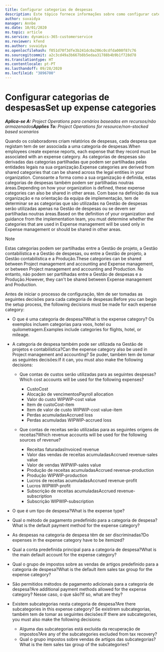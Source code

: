 ```yaml
---
title: Configurar categorias de despesas
description: Este tópico fornece informações sobre como configurar categorias de despesas e categorias partilhadas para relatórios de despesas.
author: suvaidya
manager: Annbe
ms.date: 10/01/2020
ms.topic: article
ms.service: dynamics-365-customerservice
ms.reviewer: kfend
ms.author: suvaidya
ms.openlocfilehash: f051d70f3dfe3b241dc0a206c0cdfda000f87c76
ms.sourcegitcommit: a2c3cd49a3b667b8b5edaa31788b4b9b1f728d78
ms.translationtype: HT
ms.contentlocale: pt-PT
ms.lasthandoff: 09/28/2020
ms.locfileid: "3896700"
---
```

# <a name="set-up-expense-categories"></a><span data-ttu-id="d9c88-103">Configurar categorias de despesas</span><span class="sxs-lookup"><span data-stu-id="d9c88-103">Set up expense categories</span></span>

<span data-ttu-id="d9c88-104">_**Aplica-se A:** Project Operations para cenários baseados em recursos/não armazenados_</span><span class="sxs-lookup"><span data-stu-id="d9c88-104">_**Applies To:** Project Operations for resource/non-stocked based scenarios_</span></span>

<span data-ttu-id="d9c88-105">Quando os colaboradores criam relatórios de despesas, cada despesa que registam tem de ser associada a uma categoria de despesas.</span><span class="sxs-lookup"><span data-stu-id="d9c88-105">When employees create expense reports, each expense that they record must be associated with an expense category.</span></span> <span data-ttu-id="d9c88-106">As categorias de despesas são derivadas das categorias partilhadas que podem ser partilhadas pelas entidades legais na sua organização.</span><span class="sxs-lookup"><span data-stu-id="d9c88-106">Expense categories are derived from shared categories that can be shared across the legal entities in your organization.</span></span> <span data-ttu-id="d9c88-107">Consoante a forma como a sua organização é definida, estas categorias de despesas também podem ser partilhadas noutras áreas.</span><span class="sxs-lookup"><span data-stu-id="d9c88-107">Depending on how your organization is defined, these expense categories can also be shared in other areas.</span></span> <span data-ttu-id="d9c88-108">Com base na definição da sua organização e na orientação da equipa de implementação, tem de determinar se as categorias que são utilizadas na Gestão de despesas serão utilizadas apenas na Gestão de despesas ou se devem ser partilhadas noutras áreas.</span><span class="sxs-lookup"><span data-stu-id="d9c88-108">Based on the definition of your organization and guidance from the implementation team, you must determine whether the categories that are used in Expense management will be used only in Expense management or should be shared in other areas.</span></span>

> [!NOTE]
> <span data-ttu-id="d9c88-109">Estas categorias podem ser partilhadas entre a Gestão de projeto, a Gestão contabilística e a Gestão de despesas, ou entre a Gestão de projeto, a Gestão contabilística e a Produção.</span><span class="sxs-lookup"><span data-stu-id="d9c88-109">These categories can be shared between Project management and accounting and Expense management, or between Project management and accounting and Production.</span></span> <span data-ttu-id="d9c88-110">No entanto, não podem ser partilhadas entre a Gestão de despesas e a Produção.</span><span class="sxs-lookup"><span data-stu-id="d9c88-110">However, they can't be shared between Expense management and Production.</span></span>

<span data-ttu-id="d9c88-111">Antes de iniciar o processo de configuração, têm de ser tomadas as seguintes decisões para cada categoria de despesas:</span><span class="sxs-lookup"><span data-stu-id="d9c88-111">Before you can begin the setup process, the following decisions must be made for each expense category:</span></span>

- <span data-ttu-id="d9c88-112">O que é uma categoria de despesa?</span><span class="sxs-lookup"><span data-stu-id="d9c88-112">What is the expense category?</span></span> <span data-ttu-id="d9c88-113">Os exemplos incluem categorias para voos, hotel ou quilometragem.</span><span class="sxs-lookup"><span data-stu-id="d9c88-113">Examples include categories for flights, hotel, or mileage.</span></span>
- <span data-ttu-id="d9c88-114">A categoria de despesa também pode ser utilizada na Gestão de projetos e contabilística?</span><span class="sxs-lookup"><span data-stu-id="d9c88-114">Can the expense category also be used in Project management and accounting?</span></span> <span data-ttu-id="d9c88-115">Se puder, também tem de tomar as seguintes decisões:</span><span class="sxs-lookup"><span data-stu-id="d9c88-115">If it can, you must also make the following decisions:</span></span>

    - <span data-ttu-id="d9c88-116">Que contas de custos serão utilizadas para as seguintes despesas?</span><span class="sxs-lookup"><span data-stu-id="d9c88-116">Which cost accounts will be used for the following expenses?</span></span>

        - <span data-ttu-id="d9c88-117">Custo</span><span class="sxs-lookup"><span data-stu-id="d9c88-117">Cost</span></span>
        - <span data-ttu-id="d9c88-118">Alocação de vencimentos</span><span class="sxs-lookup"><span data-stu-id="d9c88-118">Payroll allocation</span></span>
        - <span data-ttu-id="d9c88-119">Valor do custo WIP</span><span class="sxs-lookup"><span data-stu-id="d9c88-119">WIP-cost value</span></span>
        - <span data-ttu-id="d9c88-120">Item de custo</span><span class="sxs-lookup"><span data-stu-id="d9c88-120">Cost-item</span></span>
        - <span data-ttu-id="d9c88-121">Item de valor de custo WIP</span><span class="sxs-lookup"><span data-stu-id="d9c88-121">WIP-cost value-item</span></span>
        - <span data-ttu-id="d9c88-122">Perdas acumuladas</span><span class="sxs-lookup"><span data-stu-id="d9c88-122">Accrued loss</span></span>
        - <span data-ttu-id="d9c88-123">Perdas acumuladas WIP</span><span class="sxs-lookup"><span data-stu-id="d9c88-123">WIP-accrued loss</span></span>

    - <span data-ttu-id="d9c88-124">Que contas de receitas serão utilizadas para as seguintes origens de receitas?</span><span class="sxs-lookup"><span data-stu-id="d9c88-124">Which revenue accounts will be used for the following sources of revenue?</span></span>

        - <span data-ttu-id="d9c88-125">Receitas faturadas</span><span class="sxs-lookup"><span data-stu-id="d9c88-125">Invoiced revenue</span></span>
        - <span data-ttu-id="d9c88-126">Valor das vendas de receitas acumuladas</span><span class="sxs-lookup"><span data-stu-id="d9c88-126">Accrued revenue-sales value</span></span>
        - <span data-ttu-id="d9c88-127">Valor de vendas WIP</span><span class="sxs-lookup"><span data-stu-id="d9c88-127">WIP-sales value</span></span>
        - <span data-ttu-id="d9c88-128">Produção de receitas acumuladas</span><span class="sxs-lookup"><span data-stu-id="d9c88-128">Accrued revenue-production</span></span>
        - <span data-ttu-id="d9c88-129">Produção WIP</span><span class="sxs-lookup"><span data-stu-id="d9c88-129">WIP-production</span></span>
        - <span data-ttu-id="d9c88-130">Lucros de receitas acumuladas</span><span class="sxs-lookup"><span data-stu-id="d9c88-130">Accrued revenue-profit</span></span>
        - <span data-ttu-id="d9c88-131">Lucros WIP</span><span class="sxs-lookup"><span data-stu-id="d9c88-131">WIP-profit</span></span>
        - <span data-ttu-id="d9c88-132">Subscrição de receitas acumuladas</span><span class="sxs-lookup"><span data-stu-id="d9c88-132">Accrued revenue-subscription</span></span>
        - <span data-ttu-id="d9c88-133">Subscrição WIP</span><span class="sxs-lookup"><span data-stu-id="d9c88-133">WIP-subscription</span></span>

- <span data-ttu-id="d9c88-134">O que é um tipo de despesa?</span><span class="sxs-lookup"><span data-stu-id="d9c88-134">What is the expense type?</span></span>
- <span data-ttu-id="d9c88-135">Qual o método de pagamento predefinido para a categoria de despesa?</span><span class="sxs-lookup"><span data-stu-id="d9c88-135">What is the default payment method for the expense category?</span></span>
- <span data-ttu-id="d9c88-136">As despesas na categoria de despesa têm de ser discriminadas?</span><span class="sxs-lookup"><span data-stu-id="d9c88-136">Do expenses in the expense category have to be itemized?</span></span>
- <span data-ttu-id="d9c88-137">Qual a conta predefinida principal para a categoria de despesa?</span><span class="sxs-lookup"><span data-stu-id="d9c88-137">What is the main default account for the expense category?</span></span>
- <span data-ttu-id="d9c88-138">Qual o grupo de impostos sobre as vendas de artigos predefinido para a categoria de despesa?</span><span class="sxs-lookup"><span data-stu-id="d9c88-138">What is the default item sales tax group for the expense category?</span></span>
- <span data-ttu-id="d9c88-139">São permitidos métodos de pagamento adicionais para a categoria de despesa?</span><span class="sxs-lookup"><span data-stu-id="d9c88-139">Are additional payment methods allowed for the expense category?</span></span> <span data-ttu-id="d9c88-140">Nesse caso, o que são?</span><span class="sxs-lookup"><span data-stu-id="d9c88-140">If so, what are they?</span></span>
- <span data-ttu-id="d9c88-141">Existem subcategorias nesta categoria de despesa?</span><span class="sxs-lookup"><span data-stu-id="d9c88-141">Are there subcategories in this expense category?</span></span> <span data-ttu-id="d9c88-142">Se existirem subcategorias, também tem de tomar as seguintes decisões:</span><span class="sxs-lookup"><span data-stu-id="d9c88-142">If there are subcategories, you must also make the following decisions:</span></span>

    - <span data-ttu-id="d9c88-143">Alguma das subcategorias está excluída da recuperação de impostos?</span><span class="sxs-lookup"><span data-stu-id="d9c88-143">Are any of the subcategories excluded from tax recovery?</span></span>
    - <span data-ttu-id="d9c88-144">Qual o grupo impostos sobre vendas de artigos das subcategorias?</span><span class="sxs-lookup"><span data-stu-id="d9c88-144">What is the item sales tax group of the subcategories?</span></span>
